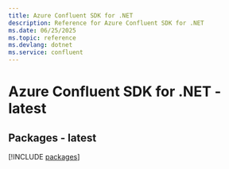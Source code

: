 ```yaml
---
title: Azure Confluent SDK for .NET
description: Reference for Azure Confluent SDK for .NET
ms.date: 06/25/2025
ms.topic: reference
ms.devlang: dotnet
ms.service: confluent
---
```

# Azure Confluent SDK for .NET - latest
## Packages - latest
[!INCLUDE [packages](confluent-index.md)]